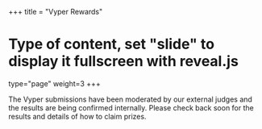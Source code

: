 +++
title = "Vyper Rewards"
# Type of content, set "slide" to display it fullscreen with reveal.js
type="page"
weight=3
+++

The Vyper submissions have been moderated by our external judges and the results are being confirmed internally. Please check back soon for the results and details of how to claim prizes.